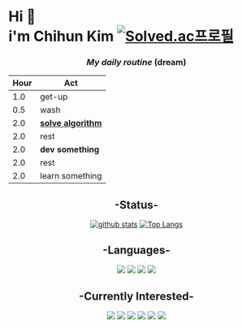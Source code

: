 
#  
# Hi 👋 <br> i'm Chihun Kim  [![Solved.ac프로필](http://mazassumnida.wtf/api/mini/generate_badge?boj=chihungim)](https://solved.ac/chihungim)

<div align = "center">
  
  

### _***My daily routine***_ (dream)
Hour | Act
---|---
1.0 | get-up
0.5 | wash
2.0 | <U>__solve algorithm__</U> 
2.0 | rest
2.0 | __dev something__
2.0 | rest
2.0 | learn something
</div>

<div align="center">
  
## -Status-
  
[![github stats](https://github-readme-stats.vercel.app/api?username=chihungim&theme=synthwave)](https://github.com/anuraghazra/github-readme-stats)
[![Top Langs](https://github-readme-stats.vercel.app/api/top-langs/?username=chihungim&theme=synthwave)](https://github.com/anuraghazra/github-readme-stats)

  
##  -Languages-
<a href = "https://en.wikipedia.org/wiki/C_(programming_language)"><img src="https://img.shields.io/badge/C-A8B9CC.svg?&style=flat-square&logo=C&logoColor=white"/></a>
<a href = "https://en.wikipedia.org/wiki/Through_Thick_and_Thin"><img src="https://img.shields.io/badge/C++-00599C?style=flat-square&logo=C++&logoColor=white"/></a> 
<a href = "https://www.oracle.com/java/"><img src="https://img.shields.io/badge/Java-007396.svg?&style=flat-square&logo=Java&logoColor=white"/></a>
<a href = "https://www.mysql.com/"><img src="https://img.shields.io/badge/MySQL-4479A1?style=flat-square&logo=MySQL&logoColor=white"/></a> 

## -Currently Interested-
<a href = "https://en.wikipedia.org/wiki/C_Sharp_(programming_language)"><img src="https://img.shields.io/badge/C%23-239120?style=flat-square&logo=C Sharp&logoColor=white"/></a>
<a href = "https://dotnet.microsoft.com/en-us/"><img src="https://img.shields.io/badge/.NET-512BD4?style=flat-square&logo=.NET&logoColor=white"/></a>
<a href = "https://en.wikipedia.org/wiki/Linear_algebra"><img src="https://img.shields.io/badge/Linear algebra-000000?style=flat-square&logo=Matrix&logoColor=white"/></a>
<a href = "https://www.opengl.org//"><img src="https://img.shields.io/badge/OpenGL-5586A4?style=flat-square&logo=OpenGL&logoColor=white"/></a>
<a href = "https://unity.com/"><img src="https://img.shields.io/badge/Unity-FFFFFF?style=flat-square&logo=Unity&logoColor=black"/></a>
<a href = "https://www.unrealengine.com/en/"><img src="https://img.shields.io/badge/Unreal Engine-000000?style=flat-square&logo=Unreal Engine&logoColor=white"/>
<br>
  


</div>
